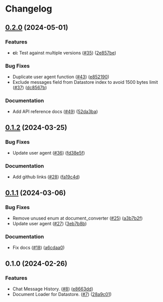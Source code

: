 # Changelog

## [0.2.0](https://github.com/googleapis/langchain-google-datastore-python/compare/v0.1.2...v0.2.0) (2024-05-01)


### Features

* **ci:** Test against multiple versions ([#35](https://github.com/googleapis/langchain-google-datastore-python/issues/35)) ([2e857be](https://github.com/googleapis/langchain-google-datastore-python/commit/2e857be621b1a65ff23cfad6fdbcce40ebdfc427))


### Bug Fixes

* Duplicate user agent function ([#43](https://github.com/googleapis/langchain-google-datastore-python/issues/43)) ([e852190](https://github.com/googleapis/langchain-google-datastore-python/commit/e852190218aaa62bad84bad7564fa1778c0a0d1e))
* Exclude messages field from Datastore index to avoid 1500 bytes limit ([#37](https://github.com/googleapis/langchain-google-datastore-python/issues/37)) ([dc8567b](https://github.com/googleapis/langchain-google-datastore-python/commit/dc8567bcdf72d3709665927071632fe0b016e2d8))


### Documentation

* Add API reference docs ([#49](https://github.com/googleapis/langchain-google-datastore-python/issues/49)) ([52da3ba](https://github.com/googleapis/langchain-google-datastore-python/commit/52da3baac7a7c54e3b45d4361e50d5d1c8aacd8a))

## [0.1.2](https://github.com/googleapis/langchain-google-datastore-python/compare/v0.1.1...v0.1.2) (2024-03-25)


### Bug Fixes

* Update user agent ([#36](https://github.com/googleapis/langchain-google-datastore-python/issues/36)) ([fd38e5f](https://github.com/googleapis/langchain-google-datastore-python/commit/fd38e5f8a6f10d3d183f32a0ce73ee6a47b0c2ef))


### Documentation

* Add github links ([#28](https://github.com/googleapis/langchain-google-datastore-python/issues/28)) ([fa19c4d](https://github.com/googleapis/langchain-google-datastore-python/commit/fa19c4db76054dd3e7422f3a8162e0eb41b4aaa5))

## [0.1.1](https://github.com/googleapis/langchain-google-datastore-python/compare/v0.1.0...v0.1.1) (2024-03-06)


### Bug Fixes

* Remove unused enum at document_converter ([#25](https://github.com/googleapis/langchain-google-datastore-python/issues/25)) ([a3b7b2f](https://github.com/googleapis/langchain-google-datastore-python/commit/a3b7b2f44a1a44586a50bcb035a21f314efa66e6))
* Update user agent ([#27](https://github.com/googleapis/langchain-google-datastore-python/issues/27)) ([3eb7b8b](https://github.com/googleapis/langchain-google-datastore-python/commit/3eb7b8bea0c01dc183708cceddf42b0aee40253f))


### Documentation

* Fix docs ([#18](https://github.com/googleapis/langchain-google-datastore-python/issues/18)) ([a6cdaa0](https://github.com/googleapis/langchain-google-datastore-python/commit/a6cdaa0ac6f9b865e950ec637417eab6ff067933))

## 0.1.0 (2024-02-26)


### Features

* Chat Message History. ([#8](https://github.com/googleapis/langchain-google-datastore-python/issues/8)) ([e8663dd](https://github.com/googleapis/langchain-google-datastore-python/commit/e8663dd803369c8032e8063338022e28e936eb98))
* Document Loader for Datastore. ([#7](https://github.com/googleapis/langchain-google-datastore-python/issues/7)) ([28a9c01](https://github.com/googleapis/langchain-google-datastore-python/commit/28a9c018aca5215fcf78632634f8bfb2ed9dd7ab))
